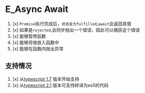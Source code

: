 # E_Async Await
1. [x] `Promise`执行完成后，`状态变为fulfilled`,`await`会返回其值
2. [x] 如果是`rejected`,会同步抛出一个错误，因此可以捕获这个错误
3. [x] 能够暂停函数
4. [x] 能够将值放入函数中
5. [x] 能够在函数内抛出异常
## 支持情况
1. [x] 从[typescript 1.7](https://www.typescriptlang.org/docs/handbook/release-notes/typescript-1-7.html) 版本开始支持
2. [x] 从[typescript 2.1](https://www.typescriptlang.org/docs/handbook/release-notes/typescript-2-1.html) 版本可支持转译为es5的代码

